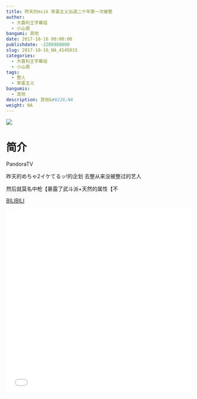 ```yaml
---
title: 昨天的mcik 笨蛋主义出道二十年第一次被整
author: 
  - 大喜利王字幕组
  - 小山君
bangumi: 其他
date: 2017-10-16 00:00:00
publishdate: -2208988800
slug: 2017-10-16_NA_4145015
categories: 
  - 大喜利王字幕组
  - 小山君
tags: 
  - 整人
  - 笨蛋主义
bangumis: 
  - 其他
description: 其他&#8226;NA
weight: NA
---
```


![](https://i.imgur.com/C7MJrRR.jpg)

# 简介  
PandoraTV 


昨天的めちゃ2イケてるッ!的企划 去整从来没被整过的艺人


然后就莫名中枪【暴露了武斗派+天然的属性【不

  [BILIBILI](https://www.bilibili.com/video/av4145015/)


<div class="vcontainer">  <iframe class='video' src="//www.bilibili.com/blackboard/player.html?cid=6693196&aid=4145015" width="100%" height="500" frameborder="0" allowfullscreen="allowfullscreen"></iframe></div>
